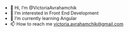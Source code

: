 - 👋 Hi, I’m @VictoriaAvrahamchik
- 👀 I’m interested in Front End Development
- 🌱 I’m currently learning Angular
- 📫 How to reach me victoria.avrahamchik@gmail.com

<!---
VictoriaAvrahamchik/VictoriaAvrahamchik is a ✨ special ✨ repository because its `README.md` (this file) appears on your GitHub profile.
You can click the Preview link to take a look at your changes.
--->
